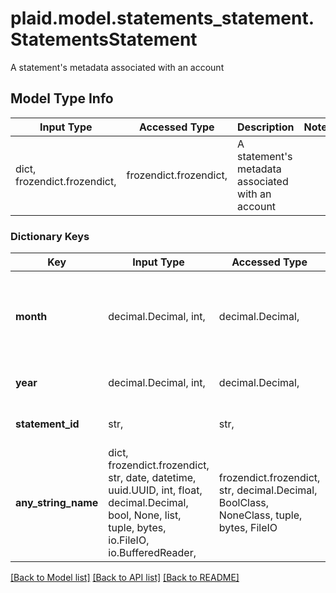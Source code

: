# plaid.model.statements_statement.StatementsStatement

A statement's metadata associated with an account

## Model Type Info
Input Type | Accessed Type | Description | Notes
------------ | ------------- | ------------- | -------------
dict, frozendict.frozendict,  | frozendict.frozendict,  | A statement&#x27;s metadata associated with an account | 

### Dictionary Keys
Key | Input Type | Accessed Type | Description | Notes
------------ | ------------- | ------------- | ------------- | -------------
**month** | decimal.Decimal, int,  | decimal.Decimal,  | Month of the year. Possible values: 1 through 12 (January through December). | 
**year** | decimal.Decimal, int,  | decimal.Decimal,  | Year. Possible values: 2010-{current_year}. | 
**statement_id** | str,  | str,  | Plaid&#x27;s unique identifier for the statement. | 
**any_string_name** | dict, frozendict.frozendict, str, date, datetime, uuid.UUID, int, float, decimal.Decimal, bool, None, list, tuple, bytes, io.FileIO, io.BufferedReader,  | frozendict.frozendict, str, decimal.Decimal, BoolClass, NoneClass, tuple, bytes, FileIO | any string name can be used but the value must be the correct type | [optional]

[[Back to Model list]](../../README.md#documentation-for-models) [[Back to API list]](../../README.md#documentation-for-api-endpoints) [[Back to README]](../../README.md)

